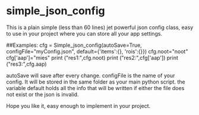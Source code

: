 # simple_json_config
This is a plain simple (less than 60 lines) jet powerful json config class, easy to use in your project where you can store all your app settings.

##Examples:
cfg = Simple_json_config(autoSave=True, configFile="myConfig.json", default={'items':{}, 'rois':{}})
cfg.noot="noot"
cfg['aap']="mies"
print ("res1:",cfg.noot)
print ("res2:",cfg['aap'])
print ("res3:",cfg.aap)

autoSave will save after every change. 
configFile is the name of your config. It will be stored in the same folder as your main python script.
the variable default holds all the info that will be written if either the file does not exist or the json is invalid.

Hope you like it, easy enough to implement in your project.
